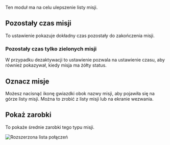 Ten moduł ma na celu ulepszenie listy misji.

## Pozostały czas misji

To ustawienie pokazuje dokładny czas pozostały do zakończenia misji.

### Pozostały czas tylko zielonych misji

W przypadku dezaktywacji to ustawienie pozwala na ustawienie czasu, aby również pokazywał, kiedy misja ma żółty status.

## Oznacz misje

Możesz nacisnąć ikonę gwiazdki obok nazwy misji, aby pojawiła się na górze listy misji.
Można to zrobić z listy misji lub na ekranie wezwania.

## Pokaż zarobki

To pokaże średnie zarobki tego typu misji.

![Rozszerzona lista połączeń](assets/pl_PL/missionList.png)
